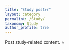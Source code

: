```yaml
---
title: "Study poster"
layout: category
permalink: /Study/
taxonomy: Study
author_profile: true
---
```

Post study-related content. ⭐️
